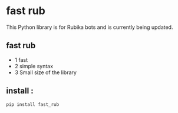 # fast rub

This Python library is for Rubika bots and is currently being updated.

## fast rub

- 1 fast
- 2 simple syntax
- 3 Small size of the library

## install :

```bash
pip install fast_rub
